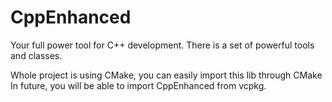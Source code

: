 # CppEnhanced

Your full power tool for C++ development.
There is a set of powerful tools and classes.

Whole project is using CMake, you can easily import this lib through CMake
In future, you will be able to import CppEnhanced from vcpkg.






